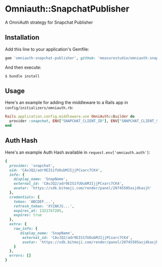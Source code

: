 # Omniauth::SnapchatPublisher

A OmniAuth strategy for Snapchat Publisher

## Installation

Add this line to your application's Gemfile:

```ruby
gem 'omniauth-snapchat-publisher', github: 'measurestudio/omniauth-snapchat-publisher'
```

And then execute:

    $ bundle install

## Usage

Here's an example for adding the middleware to a Rails app in `config/initializers/omniauth.rb`:

```ruby
Rails.application.config.middleware.use OmniAuth::Builder do
  provider :snapchat, ENV["SNAPCHAT_CLIENT_ID"], ENV["SNAPCHAT_CLIENT_SECRET"], scope: ENV["SNAPCHAT_SCOPES"], setup: true
end
```

## Auth Hash

Here's an example Auth Hash available in `request.env['omniauth.auth']`:

```ruby
{
  provider: 'snapchat',
  uid: 'CAvJQ2/adr9EIS1fUOubMJIjjPCxarc7CK4',
  info: {
    display_name: 'SnapName',
    external_id: 'CAvJQ2/adr9EIS1fUOubMJIjjPCxarc7CK4',
    avatar: 'https://sdk.bitmoji.com/render/panel/20745505asjdkasjh'
  },
  credentials: {
    token: 'ABCDEF...',
    refresh_token: 'XYZAKJS...',
    expires_at: 1321747205,
    expires: true
  },
  extra: {
    raw_info: {
       display_name: 'SnapName',
        external_id: 'CAvJQ2/adr9EIS1fUOubMJIjjPCxarc7CK4',
        avatar: 'https://sdk.bitmoji.com/render/panel/20745505asjdkasjh'
    }
  },
  errors: []
}

```
